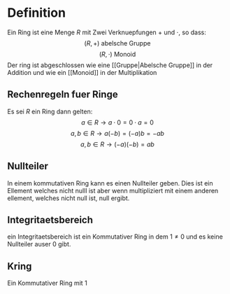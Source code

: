 # Definition
Ein Ring ist eine Menge $R$ mit Zwei Verknuepfungen $+$ und $\cdot$, so dass:
$$(R, +)\text{ abelsche Gruppe}$$
$$(R,\cdot)\text{ Monoid}$$
Der ring ist abgeschlossen wie eine [[Gruppe|Abelsche Gruppe]] in der Addition und wie ein [[Monoid]] in der Multiplikation

## Rechenregeln fuer Ringe
Es sei $R$ ein Ring dann gelten:
$$a\in R \rightarrow a\cdot0 = 0\cdot a = 0$$
$$a,b \in R \rightarrow a(-b)=(-a)b=-ab$$
$$a,b \in R \rightarrow (-a)(-b)=ab$$

## Nullteiler
In einem kommutativen Ring kann es einen Nullteiler geben. Dies ist ein Ellement welches nicht nulll ist aber wenn multipliziert mit einem anderen ellement, welches nicht null ist, null ergibt. 

## Integritaetsbereich 
ein Integritaetsbereich ist ein Kommutativer Ring in dem $1\neq 0$ und es keine Nullteiler auser $0$ gibt. 

## Kring
Ein Kommutativer Ring mit 1 
